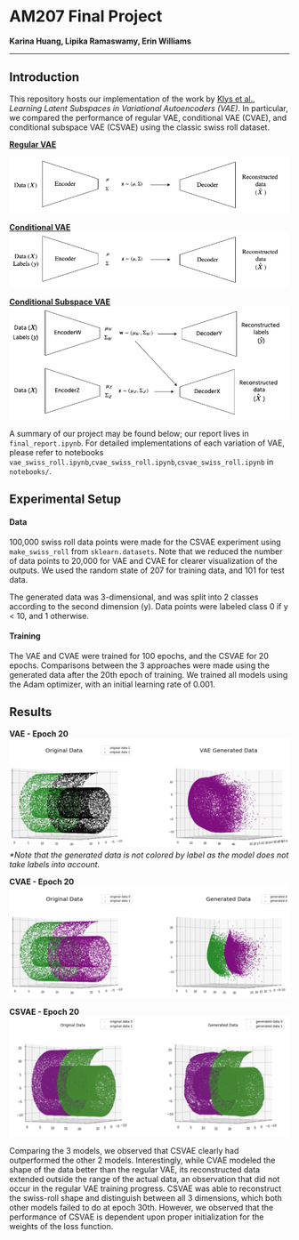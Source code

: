 # AM207 Final Project
**Karina Huang, Lipika Ramaswamy, Erin Williams**

---

## Introduction

This repository hosts our implementation of the work by [Klys et al.](http://papers.nips.cc/paper/7880-learning-latent-subspaces-in-variational-autoencoders), _Learning Latent Subspaces in Variational Autoencoders (VAE)_. In particular, we compared the performance of regular VAE, conditional VAE (CVAE), and conditional subspace VAE (CSVAE) using the classic swiss roll dataset.

<u>**Regular VAE**

<kbd>![Regular VAE](images/vae.png)


**Conditional VAE**
<kbd>![Conditional VAE](images/cvae.png)


**Conditional Subspace VAE**</u>
<kbd>![Conditional Subspace VAE](images/csvae.png)

A summary of our project may be found below; our report lives in `final_report.ipynb`. For detailed implementations of each variation of VAE, please refer to notebooks `vae_swiss_roll.ipynb`,`cvae_swiss_roll.ipynb`,`csvae_swiss_roll.ipynb` in `notebooks/`.

## Experimental Setup

#### Data

100,000 swiss roll data points were made for the CSVAE experiment using `make_swiss_roll` from `sklearn.datasets`. Note that we reduced the number of data points to 20,000 for VAE and CVAE for clearer visualization of the outputs. We used the random state of 207 for training data, and 101 for test data.

The generated data was 3-dimensional, and was split into 2 classes according to the second dimension (y). Data points were labeled class 0 if y < 10, and 1 otherwise.

#### Training

The VAE and CVAE were trained for 100 epochs, and the CSVAE for 20 epochs. Comparisons between the 3 approaches were made using the generated data after the 20th epoch of training. We trained all models using the Adam optimizer, with an initial learning rate of 0.001.

## Results

**VAE - Epoch 20**
![VAE](images/vae_epoch20.png)
_*Note that the generated data is not colored by label as the model does not take labels into account._

**CVAE - Epoch 20**
![CVAE](images/cvae_epoch20.png)

**CSVAE - Epoch 20**
![CSVAE](images/csvae_epoch20.png)

Comparing the 3 models, we observed that CSVAE clearly had outperformed the other 2 models. Interestingly, while CVAE modeled the shape of the data better than the regular VAE, its reconstructed data extended outside the range of the actual data, an observation that did not occur in the regular VAE training progress. CSVAE was able to reconstruct the swiss-roll shape and distinguish between all 3 dimensions, which both other models failed to do at epoch 30th. However, we observed that the performance of CSVAE is dependent upon proper initialization for the weights of the loss function.
